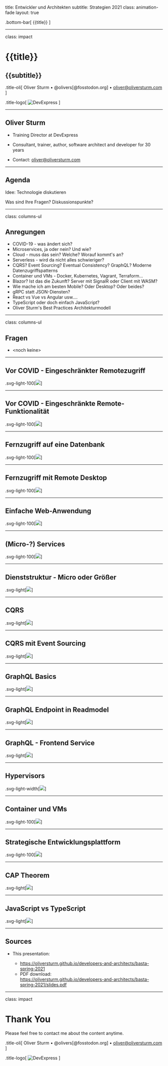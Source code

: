 title: Entwickler und Architekten
subtitle: Strategien 2021
class: animation-fade
layout: true

<!-- This slide will serve as the base layout for all your slides -->

.bottom-bar[
{{title}}
]

---

class: impact

# {{title}}

## {{subtitle}}

.title-oli[
Oliver Sturm &bull; @olivers[@fosstodon.org] &bull; oliver@oliversturm.com
]

.title-logo[
<img src="template/devexpress.png" id="devexpress" alt="DevExpress">
]

---

## Oliver Sturm

- Training Director at DevExpress
- Consultant, trainer, author, software architect and developer for 30 years

- Contact: oliver@oliversturm.com

---

## Agenda

Idee: Technologie diskutieren

Was sind Ihre Fragen? Diskussionspunkte?

---

class: columns-ul

## Anregungen

- COVID-19 - was ändert sich?
- Microservices, ja oder nein? Und wie?
- Cloud - muss das sein? Welche? Worauf kommt's an?
- Serverless - wird da nicht alles schwieriger?
- CQRS? Event Sourcing? Eventual Consistency? GraphQL? Moderne Datenzugriffspatterns
- Container und VMs - Docker, Kubernetes, Vagrant, Terraform...
- Blazor? Ist das die Zukunft? Server mit SignalR oder Client mit WASM?
- Wie mache ich am besten Mobile? Oder Desktop? Oder beides?
- gRPC statt JSON-Diensten?
- React vs Vue vs Angular usw....
- TypeScript oder doch einfach JavaScript?
- Oliver Sturm's Best Practices Architekturmodell

---

class: columns-ul

## Fragen

- &lt;noch keine&gt;

---

## Vor COVID - Eingeschränkter Remotezugriff

.svg-light-100[![](pre-covid-remote-access-org.png)]

---

## Vor COVID - Eingeschränkte Remote-Funktionalität

.svg-light-100[![](pre-covid-remote-access-erp-modules.png)]

---

## Fernzugriff auf eine Datenbank

.svg-light-100[![](database-remote-access-through-vpn.png)]

---

## Fernzugriff mit Remote Desktop

.svg-light-100[![](remote-desktop-access.png)]

---

## Einfache Web-Anwendung

.svg-light-100[![](simple-web-application.png)]

---

## (Micro-?) Services

.svg-light-100[![](microservices-based-application.png)]

---

## Dienststruktur - Micro oder Größer

.svg-light[![](microservices-logical.svg)]

---

## CQRS

.svg-light[![](cqrs.svg)]

---

## CQRS mit Event Sourcing

.svg-light[![](cqrs-es.svg)]

---

## GraphQL Basics

.svg-light[![](graphql-basics.svg)]

---

## GraphQL Endpoint in Readmodel

.svg-light[![](graphql-endpoint-in-read-model.svg)]

---

## GraphQL - Frontend Service

.svg-light[![](frontend-graphql-service.svg)]

---

## Hypervisors

.svg-light-width[![](hypervisors.svg)]

---

## Container und VMs

.svg-light-100[![](containers-and-vms.svg)]

---

## Strategische Entwicklungsplattform

.svg-light-100[![](strategic-development-platform.svg)]

---

## CAP Theorem

.svg-light[![](cap-theorem.svg)]

---

## JavaScript vs TypeScript

.svg-light[![](static-types.svg)]

---

## Sources

- This presentation:

  - https://oliversturm.github.io/developers-and-architects/basta-spring-2021
  - PDF download: <br>https://oliversturm.github.io/developers-and-architects/basta-spring-2021/slides.pdf

---

class: impact

# Thank You

Please feel free to contact me about the content anytime.

.title-oli[
Oliver Sturm &bull; @olivers[@fosstodon.org] &bull; oliver@oliversturm.com
]

.title-logo[
<img src="template/devexpress.png" id="devexpress" alt="DevExpress">
]

